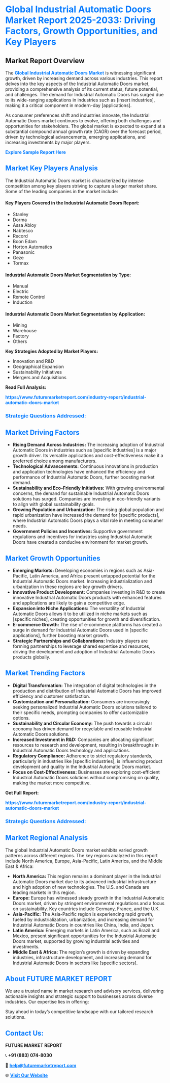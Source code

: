 <h1 style="color: #007BFF;">Global Industrial Automatic Doors Market Report 2025-2033: Driving Factors, Growth Opportunities, and Key Players</h1>

<section id="overview">
<h2>Market Report Overview</h2>
<p>The <a href="https://www.futuremarketreport.com/industry-report/industrial-automatic-doors-market" style="color: #007BFF; text-decoration: none;"><strong>Global Industrial Automatic Doors Market</strong></a> is witnessing significant growth, driven by increasing demand across various industries. This report delves into the key aspects of the Industrial Automatic Doors market, providing a comprehensive analysis of its current status, future potential, and challenges. The demand for Industrial Automatic Doors has surged due to its wide-ranging applications in industries such as [insert industries], making it a critical component in modern-day [applications].</p>
<p>As consumer preferences shift and industries innovate, the Industrial Automatic Doors market continues to evolve, offering both challenges and opportunities for stakeholders. The global market is expected to expand at a substantial compound annual growth rate (CAGR) over the forecast period, driven by technological advancements, emerging applications, and increasing investments by major players.</p>
</section>

<section id="overview">
<p><a href="https://www.futuremarketreport.com/request-sample/reportId=55545" style="color: #007BFF; text-decoration: none;"><strong>Explore Sample Report Here</strong></a></p>
</section>

<section id="key-players">
<h2 style="color: #007BFF;">Market Key Players Analysis</h2>
<p>The Industrial Automatic Doors market is characterized by intense competition among key players striving to capture a larger market share. Some of the leading companies in the market include:</p>
<h4>Key Players Covered in the Industrial Automatic Doors Report:</h4>
<ul><li>Stanley</li><li>Dorma</li><li>Assa Abloy</li><li>Nabtesco</li><li>Record</li><li>Boon Edam</li><li>Horton Automatics</li><li>Panasonic</li><li>Geze</li><li>Tormax</li></ul>
<h4>Industrial Automatic Doors Market Segmentation by Type:</h4>
<ul><li>Manual</li><li>Electric</li><li>Remote Control</li><li>Induction</li></ul>

<h4>Industrial Automatic Doors Market Segmentation by Application:</h4>
<ul><li>Mining</li><li>Warehouse</li><li>Factory</li><li>Others</li></ul>
<p><strong>Key Strategies Adopted by Market Players:</strong></p>
<ul>
<li>Innovation and R&D</li>
<li>Geographical Expansion</li>
<li>Sustainability Initiatives</li>
<li>Mergers and Acquisitions</li>
</ul>
</section>

<section>
<p><strong>Read Full Analysis: </strong></p><a href="https://www.futuremarketreport.com/industry-report/industrial-automatic-doors-market" style="color: #007BFF; text-decoration: none;"><strong>https://www.futuremarketreport.com/industry-report/industrial-automatic-doors-market</strong></a>
<h3 style="color: #007BFF;">Strategic Questions Addressed:</h3>
</section>

<section id="driving-factors">
<h2 style="color: #007BFF;">Market Driving Factors</h2>
<ul>
<li><strong>Rising Demand Across Industries:</strong> The increasing adoption of Industrial Automatic Doors in industries such as [specific industries] is a major growth driver. Its versatile applications and cost-effectiveness make it a preferred choice among manufacturers.</li>
<li><strong>Technological Advancements:</strong> Continuous innovations in production and application technologies have enhanced the efficiency and performance of Industrial Automatic Doors, further boosting market demand.</li>
<li><strong>Sustainability and Eco-Friendly Initiatives:</strong> With growing environmental concerns, the demand for sustainable Industrial Automatic Doors solutions has surged. Companies are investing in eco-friendly variants to align with global sustainability goals.</li>
<li><strong>Growing Population and Urbanization:</strong> The rising global population and rapid urbanization have increased the demand for [specific products], where Industrial Automatic Doors plays a vital role in meeting consumer needs.</li>
<li><strong>Government Policies and Incentives:</strong> Supportive government regulations and incentives for industries using Industrial Automatic Doors have created a conducive environment for market growth.</li>
</ul>
</section>

<section id="growth-opportunities">
<h2 style="color: #007BFF;">Market Growth Opportunities</h2>
<ul>
<li><strong>Emerging Markets:</strong> Developing economies in regions such as Asia-Pacific, Latin America, and Africa present untapped potential for the Industrial Automatic Doors market. Increasing industrialization and urbanization in these regions are key growth drivers.</li>
<li><strong>Innovative Product Development:</strong> Companies investing in R&D to create innovative Industrial Automatic Doors products with enhanced features and applications are likely to gain a competitive edge.</li>
<li><strong>Expansion into Niche Applications:</strong> The versatility of Industrial Automatic Doors allows it to be utilized in niche markets such as [specific niches], creating opportunities for growth and diversification.</li>
<li><strong>E-commerce Growth:</strong> The rise of e-commerce platforms has created a surge in demand for Industrial Automatic Doors used in [specific applications], further boosting market growth.</li>
<li><strong>Strategic Partnerships and Collaborations:</strong> Industry players are forming partnerships to leverage shared expertise and resources, driving the development and adoption of Industrial Automatic Doors products globally.</li>
</ul>
</section>

<section id="trending-factors">
<h2 style="color: #007BFF;">Market Trending Factors</h2>
<ul>
<li><strong>Digital Transformation:</strong> The integration of digital technologies in the production and distribution of Industrial Automatic Doors has improved efficiency and customer satisfaction.</li>
<li><strong>Customization and Personalization:</strong> Consumers are increasingly seeking personalized Industrial Automatic Doors solutions tailored to their specific needs, prompting companies to offer customizable options.</li>
<li><strong>Sustainability and Circular Economy:</strong> The push towards a circular economy has driven demand for recyclable and reusable Industrial Automatic Doors solutions.</li>
<li><strong>Increased Investment in R&D:</strong> Companies are allocating significant resources to research and development, resulting in breakthroughs in Industrial Automatic Doors technology and applications.</li>
<li><strong>Regulatory Compliance:</strong> Adherence to strict regulatory standards, particularly in industries like [specific industries], is influencing product development and quality in the Industrial Automatic Doors market.</li>
<li><strong>Focus on Cost-Effectiveness:</strong> Businesses are exploring cost-efficient Industrial Automatic Doors solutions without compromising on quality, making the market more competitive.</li>
</ul>
</section>

<section>
<p><strong>Get Full Report: </strong></p><a href="https://www.futuremarketreport.com/industry-report/industrial-automatic-doors-market" style="color: #007BFF; text-decoration: none;"><strong>https://www.futuremarketreport.com/industry-report/industrial-automatic-doors-market</strong></a>
<h3 style="color: #007BFF;">Strategic Questions Addressed:</h3>
</section>


<section id="regional-analysis">
<h2 style="color: #007BFF;">Market Regional Analysis</h2>
<p>The global Industrial Automatic Doors market exhibits varied growth patterns across different regions. The key regions analyzed in this report include North America, Europe, Asia-Pacific, Latin America, and the Middle East & Africa:</p>
<ul>
<li><strong>North America:</strong> This region remains a dominant player in the Industrial Automatic Doors market due to its advanced industrial infrastructure and high adoption of new technologies. The U.S. and Canada are leading markets in this region.</li>
<li><strong>Europe:</strong> Europe has witnessed steady growth in the Industrial Automatic Doors market, driven by stringent environmental regulations and a focus on sustainability. Key countries include Germany, France, and the U.K.</li>
<li><strong>Asia-Pacific:</strong> The Asia-Pacific region is experiencing rapid growth, fueled by industrialization, urbanization, and increasing demand for Industrial Automatic Doors in countries like China, India, and Japan.</li>
<li><strong>Latin America:</strong> Emerging markets in Latin America, such as Brazil and Mexico, present significant opportunities for the Industrial Automatic Doors market, supported by growing industrial activities and investments.</li>
<li><strong>Middle East & Africa:</strong> The region’s growth is driven by expanding industries, infrastructure development, and increasing demand for Industrial Automatic Doors in sectors like [specific sectors].</li>
</ul>
</section>

<footer>
<h2 style="color: #007BFF;">About FUTURE MARKET REPORT</h2>
<p>We are a trusted name in market research and advisory services, delivering actionable insights and strategic support to businesses across diverse industries. Our expertise lies in offering:</p>

<p>Stay ahead in today’s competitive landscape with our tailored research solutions.</p>

<h2 style="color: #007BFF;">Contact Us:</h2>
<p><strong>FUTURE MARKET REPORT</strong></p>
<p>📞 <strong>+91 (883) 074-8030</strong></p>
<p>📧 <strong><a href="mailto:help@futuremarketreport.com" style="color: #007BFF;">help@futuremarketreport.com</a></strong></p>
<p>🌐 <strong><a href="https://www.futuremarketreport.com/" style="color: #007BFF;">Visit Our Website</a></strong></p>
</footer>